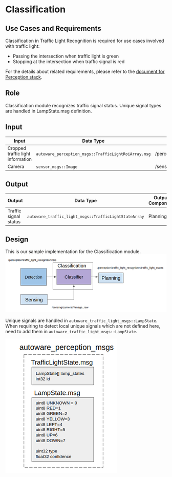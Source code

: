 Classification
=====
## Use Cases and Requirements
Classification in Traffic Light Recognition is required for use cases involved with traffic light:
* Passing the intersection when traffic light is green
* Stopping at the intersection when traffic signal is red

For the details about related requirements, please refer to the [document for Perception stack](/design/Perception/Perception.md).

## Role

Classification module recognizes traffic signal status. Unique signal types are handled in LampState.msg definition.

## Input

| Input                             | Data Type                                            | Topic                                      |
| --------------------------------- | ---------------------------------------------------- | ------------------------------------------ |
| Cropped traffic light information | `autoware_perception_msgs::TrafficLightRoiArray.msg` | /perception/traffic_light_recognition/rois |
| Camera                            | `sensor_msgs::Image`                                 | /sensing/camera/*/image_raw                |

## Output

| Output                | Data Type                                             | Output Component | Topic                                                      |
| --------------------- | ----------------------------------------------------- | ---------------- | ---------------------------------------------------------- |
| Traffic signal status | `autoware_traffic_light_msgs::TrafficLightStateArray` | Planning         | /perception/traffic_light_recognition/traffic_light_states |

## Design
This is our sample implementation for the Classification module.
![msg](../image/LightClassificationDesign.png)


Unique signals are handled in `autoware_traffic_light_msgs::LampState`. When requiring to detect local unique signals which are not defined here, need to add them in `autoware_traffic_light_msgs::LampState`.

![msg](../../image/PerceptionTrafficLightMsg.png)

